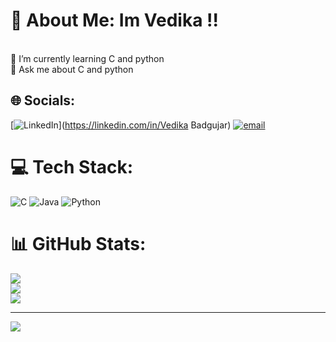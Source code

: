 # 💫 About Me: Im Vedika !!
<br>🌱 I’m currently learning C and python<br>💬 Ask me about C and python<br>


## 🌐 Socials:
[![LinkedIn](https://img.shields.io/badge/LinkedIn-%230077B5.svg?logo=linkedin&logoColor=white)](https://linkedin.com/in/Vedika Badgujar) [![email](https://img.shields.io/badge/Email-D14836?logo=gmail&logoColor=white)](mailto:vedikabadgujar4@gmail.com) 

# 💻 Tech Stack:
![C](https://img.shields.io/badge/c-%2300599C.svg?style=for-the-badge&logo=c&logoColor=white) ![Java](https://img.shields.io/badge/java-%23ED8B00.svg?style=for-the-badge&logo=openjdk&logoColor=white) ![Python](https://img.shields.io/badge/python-3670A0?style=for-the-badge&logo=python&logoColor=ffdd54)
# 📊 GitHub Stats:
![](https://github-readme-stats.vercel.app/api?username=vedikapng&theme=dark&hide_border=false&include_all_commits=false&count_private=false)<br/>
![](https://nirzak-streak-stats.vercel.app/?user=vedikapng&theme=dark&hide_border=false)<br/>
![](https://github-readme-stats.vercel.app/api/top-langs/?username=vedikapng&theme=dark&hide_border=false&include_all_commits=false&count_private=false&layout=compact)

---
[![](https://visitcount.itsvg.in/api?id=vedikapng&icon=0&color=0)](https://visitcount.itsvg.in)

<!-- Proudly created with GPRM ( https://gprm.itsvg.in ) -->
